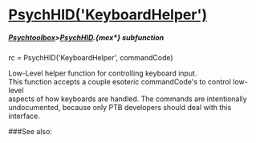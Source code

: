 # [PsychHID('KeyboardHelper')](PsychHID-KeyboardHelper) 
##### [Psychtoolbox](Psychtoolbox)>[PsychHID](PsychHID).{mex*} subfunction

rc = PsychHID('KeyboardHelper', commandCode)

Low-Level helper function for controlling keyboard input.  
This function accepts a couple esoteric commandCode's to control low-level  
aspects of how keyboards are handled. The commands are intentionally  
undocumented, because only PTB developers should deal with this interface.  
  


###See also:

